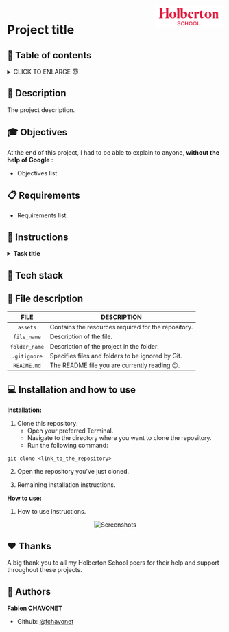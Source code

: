 <img height="50px" align="right" src="https://raw.githubusercontent.com/fchavonet/fchavonet/main/assets/images/logo-holberton_school.png" alt="Holberton School logo">

# Project title

## 🔖 Table of contents

<details>
    <summary>
        CLICK TO ENLARGE 😇
    </summary>
    📄 <a href="#description">Description</a>
    <br>
    🎓 <a href="#objectives">Objectives</a>
    <br>
    📋 <a href="#requirements">Requirements</a>
    <br>
    📝 <a href="#instructions">Instructions</a>
    <br>
    🔨 <a href="#tech-stack">Tech stack</a>
    <br>
    📂 <a href="#files-description">Files description</a>
    <br>
    💻 <a href="#installation_and_how_to_use">Installation and how to use</a>
    <br>
    ♥️ <a href="#thanks">Thanks</a>
    <br>
    👷 <a href="#authors">Authors</a>
</details>

## 📄 <span id="description">Description</span>

The project description.

## 🎓 <span id="objectives">Objectives</span>

At the end of this project, I had to be able to explain to anyone, **without the help of Google** :

- Objectives list.

## 📋 <span id="requirements">Requirements</span>

- Requirements list.

## 📝 <span id="instructions">Instructions</span>

<details>
	<summary>
		<b>Task title</b>
	</summary>
	<br>

Task instructions.

#
**Repo:**
- GitHub repository: `repository_name`.
- Directory: `directory_name`.
- File: `file_name`.
<hr>
</details>

## 🔨 <span id="tech-stack">Tech stack</span>

<p align="left">
</p>

## 📂 <span id="files-description">File description</span>

| **FILE**      | **DESCRIPTION**                                     |
| :-----------: | --------------------------------------------------- |
| `assets`      | Contains the resources required for the repository. |
| `file_name`   | Description of the file.                            |
| `folder_name` | Description of the project in the folder.           |
| `.gitignore`  | Specifies files and folders to be ignored by Git.   |
| `README.md`   | The README file you are currently reading 😉.       |

## 💻 <span id="installation_and_how_to_use">Installation and how to use</span>

**Installation:**

1. Clone this repository:
    - Open your preferred Terminal.
    - Navigate to the directory where you want to clone the repository.
    - Run the following command:

```
git clone <link_to_the_repository>
```

2. Open the repository you've just cloned.

3. Remaining installation instructions.

**How to use:**

1. How to use instructions.

<p align="center">
    <picture>
        <source media="(prefers-color-scheme: dark)" srcset="">
        <source media="(prefers-color-scheme: light)" srcset="">
        <img src="" alt="Screenshots">
    </picture>
</p>

## ♥️ <span id="thanks">Thanks</span>

A big thank you to all my Holberton School peers for their help and support throughout these projects.

## 👷 <span id="authors">Authors</span>

**Fabien CHAVONET**
- Github: [@fchavonet](https://github.com/fchavonet)

